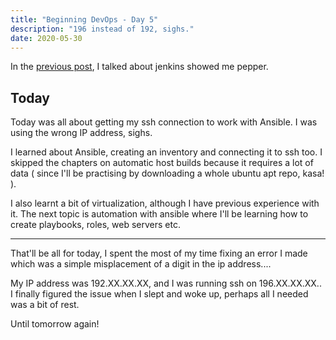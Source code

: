 ```yaml
---
title: "Beginning DevOps - Day 5"
description: "196 instead of 192, sighs."
date: 2020-05-30
---
```


In the [previous post](/read/beginning-dev-ops-day-4), I talked about jenkins showed me pepper.

## Today

Today was all about getting my ssh connection to work with Ansible. I was using the wrong IP address, sighs.

I learned about Ansible, creating an inventory and connecting it to ssh too. I skipped the chapters on automatic host builds because it requires a lot of data ( since I'll be practising by downloading a whole ubuntu apt repo, kasa! ).

I also learnt a bit of virtualization, although I have previous experience with it. The next topic is automation with ansible where I'll be learning how to create playbooks, roles, web servers etc.

---

That'll be all for today, I spent the most of my time fixing an error I made which was a simple misplacement of a digit in the ip address....

My IP address was 192.XX.XX.XX, and I was running ssh on 196.XX.XX.XX.. I finally figured the issue when I slept and woke up, perhaps all I needed was a bit of rest.

Until tomorrow again!